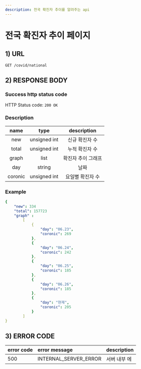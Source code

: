 ```yaml
---
description: 전국 확진자 추이를 알려주는 api
---
```


# 전국 확진자 추이 페이지

## 1\) URL

```text
GET /covid/national
```

## 2\) RESPONSE BODY

### Success http status code

HTTP Status code: `200 OK`

### Description

| name | type | description |
| :---: | :---: | :---: |
| new | unsigned int | 신규 확진자 수 |
| total | unsigned int | 누적 확진자 수 |
| graph | list | 확진자 추이 그래프 |
| day | string | 날짜 |
| coronic | unsigned int | 요일별 확진자 수 |

### Example

```yaml
{
	"new": 334
	"total": 157723
	"graph" :
		[
			{
				"day": "06.23",
				"coronic": 269
			},
			{
				"day": "06.24",
				"coronic": 242
			},
			{
				"day": "06.25",
				"coronic": 185
			},
			{
				"day": "06.26",
				"coronic": 185
			},
			{
				"day": "현재",
				"coronic": 205
			}
		]
}
```

## 3\) ERROR CODE

| error code | error message | description |
| :--- | :--- | :--- |
| 500 | INTERNAL\_SERVER\_ERROR | 서버 내부 에 |


